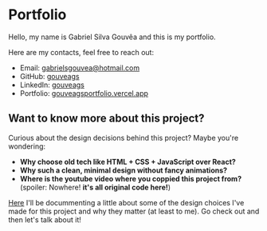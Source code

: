 # Portfolio

Hello, my name is Gabriel Silva Gouvêa and this is my portfolio.

Here are my contacts, feel free to reach out:

- Email: [gabrielsgouvea@hotmail.com](mailto:gabrielsgouvea@hotmail.com)
- GitHub: [gouveags](https://www.github.com/gouveags/)
- LinkedIn: [gouveags](https://www.linkedin.com/in/gouveags/)
- Portfolio: [gouveagsportfolio.vercel.app](https://gouveagsportfolio.vercel.app/)


## Want to know more about this project?

Curious about the design decisions behind this project? Maybe you're wondering:

- **Why choose old tech like HTML + CSS + JavaScript over React?**
- **Why such a clean, minimal design without fancy animations?**
- **Where is the youtube video where you coppied this project from?** (spoiler: Nowhere! **it's all original code here!**)

[Here](./docs/DESIGN_CHOICES.md) I'll be docummenting a little about some of the design choices I've made for this project and why they matter (at least to me). Go check out and then let's talk about it!